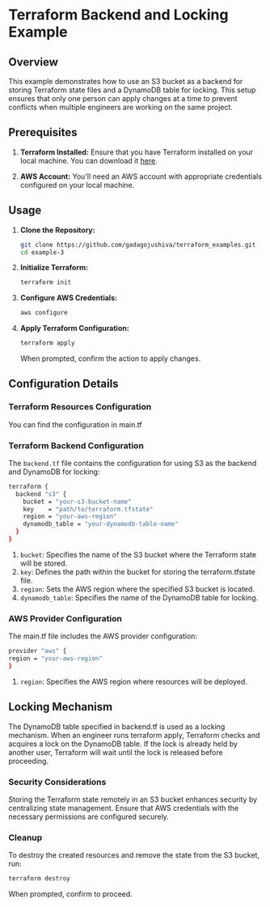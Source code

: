 # Terraform  Backend and Locking Example

## Overview

This example demonstrates how to use an S3 bucket as a backend for storing Terraform state files and a DynamoDB table for locking. This setup ensures that only one person can apply changes at a time to prevent conflicts when multiple engineers are working on the same project.

## Prerequisites

1. **Terraform Installed:** Ensure that you have Terraform installed on your local machine. You can download it [here](https://www.terraform.io/downloads.html).

2. **AWS Account:** You'll need an AWS account with appropriate credentials configured on your local machine.

## Usage

1. **Clone the Repository:**

    ```bash
    git clone https://github.com/gadagojushiva/terraform_examples.git
    cd example-3
    ```

2. **Initialize Terraform:**

    ```bash
    terraform init
    ```

3. **Configure AWS Credentials:**

    ```bash
    aws configure
    ```

4. **Apply Terraform Configuration:**

    ```bash
    terraform apply
    ```

    When prompted, confirm the action to apply changes.

## Configuration Details
### Terraform Resources Configuration
You can find the configuration in main.tf
### Terraform Backend Configuration

The `backend.tf` file contains the configuration for using S3 as the backend and DynamoDB for locking:


```bash
terraform {
  backend "s3" {
    bucket = "your-s3-bucket-name"
    key    = "path/to/terraform.tfstate"
    region = "your-aws-region"
    dynamodb_table = "your-dynamodb-table-name"
  }
}
```

1. `bucket`: Specifies the name of the S3 bucket where the Terraform state will be stored.
2. `key`: Defines the path within the bucket for storing the terraform.tfstate file.
3. `region`: Sets the AWS region where the specified S3 bucket is located.
4. `dynamodb_table`: Specifies the name of the DynamoDB table for locking.

### AWS Provider Configuration
The main.tf file includes the AWS provider configuration:
```bash
provider "aws" {
region = "your-aws-region"
}
```
1. `region`: Specifies the AWS region where resources will be deployed.
## Locking Mechanism

The DynamoDB table specified in backend.tf is used as a locking mechanism. When an engineer runs terraform apply, Terraform checks and acquires a lock on the DynamoDB table. If the lock is already held by another user, Terraform will wait until the lock is released before proceeding.
### Security Considerations
Storing the Terraform state remotely in an S3 bucket enhances security by centralizing state management. Ensure that AWS credentials with the necessary permissions are configured securely.

### Cleanup
To destroy the created resources and remove the state from the S3 bucket, run:
```bash
terraform destroy
```
When prompted, confirm to proceed.
